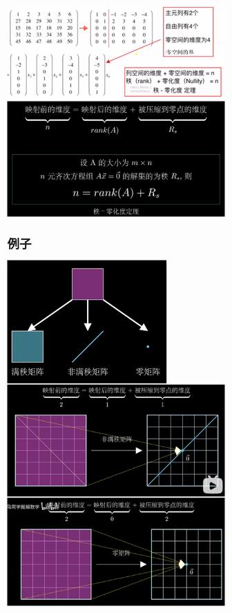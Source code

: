 ![](../photo/Pasted%20image%2020240226155225.png)
![](../photo/Pasted%20image%2020240312092815.png)

# 例子

![](../photo/Pasted%20image%2020240312092626.png)
![](../photo/Pasted%20image%2020240312092700.png)
![](../photo/Pasted%20image%2020240312092738.png)
